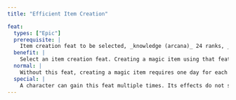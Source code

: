 ```yaml
---
title: "Efficient Item Creation"

feat:
  types: ["Epic"]
  prerequisite: |
    Item creation feat to be selected, _knowledge (arcana)_ 24 ranks, _spellcraft_ 24 ranks.
  benefit: |
    Select an item creation feat. Creating a magic item using that feat requires one day per 10,000 gp of the item's market price, with a minimum of one day.
  normal: |
    Without this feat, creating a magic item requires one day for each 1,000 gp of the item's market price.
  special: |
    A character can gain this feat multiple times. Its effects do not stack. Each time a character takes the feat, it applies to a different item creation feat.
---
```

